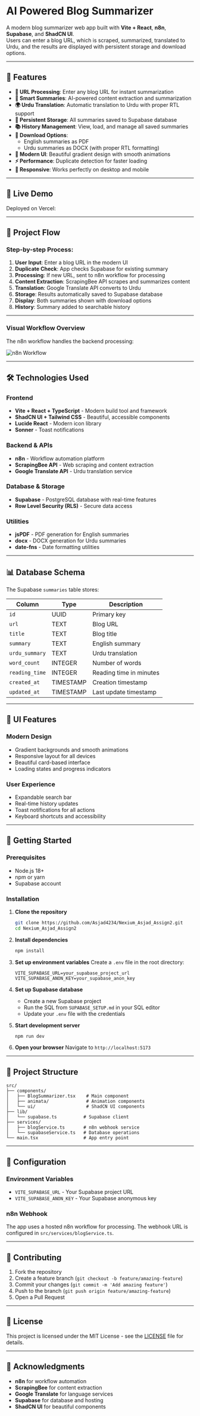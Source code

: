# AI Powered Blog Summarizer

A modern blog summarizer web app built with **Vite + React**, **n8n**, **Supabase**, and **ShadCN UI**.  
Users can enter a blog URL, which is scraped, summarized, translated to Urdu, and the results are displayed with persistent storage and download options.

---

## 🌟 Features

- **🔗 URL Processing**: Enter any blog URL for instant summarization
- **📝 Smart Summaries**: AI-powered content extraction and summarization
- **🌍 Urdu Translation**: Automatic translation to Urdu with proper RTL support
- **💾 Persistent Storage**: All summaries saved to Supabase database
- **📚 History Management**: View, load, and manage all saved summaries
- **📄 Download Options**: 
  - English summaries as PDF
  - Urdu summaries as DOCX (with proper RTL formatting)
- **🎨 Modern UI**: Beautiful gradient design with smooth animations
- **⚡ Performance**: Duplicate detection for faster loading
- **📱 Responsive**: Works perfectly on desktop and mobile

---

## 🚀 Live Demo

Deployed on Vercel:  

---

## 🔄 Project Flow

### Step-by-step Process:
1. **User Input**: Enter a blog URL in the modern UI
2. **Duplicate Check**: App checks Supabase for existing summary
3. **Processing**: If new URL, sent to n8n workflow for processing
4. **Content Extraction**: ScrapingBee API scrapes and summarizes content
5. **Translation**: Google Translate API converts to Urdu
6. **Storage**: Results automatically saved to Supabase database
7. **Display**: Both summaries shown with download options
8. **History**: Summary added to searchable history

---

### Visual Workflow Overview

The n8n workflow handles the backend processing:

![n8n Workflow](./workflow/Blog_Summariser.PNG)

---

## 🛠️ Technologies Used

### **Frontend**
- **Vite + React + TypeScript** - Modern build tool and framework
- **ShadCN UI + Tailwind CSS** - Beautiful, accessible components
- **Lucide React** - Modern icon library
- **Sonner** - Toast notifications

### **Backend & APIs**
- **n8n** - Workflow automation platform
- **ScrapingBee API** - Web scraping and content extraction
- **Google Translate API** - Urdu translation service

### **Database & Storage**
- **Supabase** - PostgreSQL database with real-time features
- **Row Level Security (RLS)** - Secure data access

### **Utilities**
- **jsPDF** - PDF generation for English summaries
- **docx** - DOCX generation for Urdu summaries
- **date-fns** - Date formatting utilities

---

## 📊 Database Schema

The Supabase `summaries` table stores:

| Column | Type | Description |
|--------|------|-------------|
| `id` | UUID | Primary key |
| `url` | TEXT | Blog URL |
| `title` | TEXT | Blog title |
| `summary` | TEXT | English summary |
| `urdu_summary` | TEXT | Urdu translation |
| `word_count` | INTEGER | Number of words |
| `reading_time` | INTEGER | Reading time in minutes |
| `created_at` | TIMESTAMP | Creation timestamp |
| `updated_at` | TIMESTAMP | Last update timestamp |

---

## 🎨 UI Features

### **Modern Design**
- Gradient backgrounds and smooth animations
- Responsive layout for all devices
- Beautiful card-based interface
- Loading states and progress indicators

### **User Experience**
- Expandable search bar
- Real-time history updates
- Toast notifications for all actions
- Keyboard shortcuts and accessibility

---

## 🚀 Getting Started

### **Prerequisites**
- Node.js 18+ 
- npm or yarn
- Supabase account

### **Installation**

1. **Clone the repository**
   ```bash
   git clone https://github.com/Asjad4234/Nexium_Asjad_Assign2.git
   cd Nexium_Asjad_Assign2
   ```

2. **Install dependencies**
   ```bash
   npm install
   ```

3. **Set up environment variables**
   Create a `.env` file in the root directory:
   ```env
   VITE_SUPABASE_URL=your_supabase_project_url
   VITE_SUPABASE_ANON_KEY=your_supabase_anon_key
   ```

4. **Set up Supabase database**
   - Create a new Supabase project
   - Run the SQL from `SUPABASE_SETUP.md` in your SQL editor
   - Update your `.env` file with the credentials

5. **Start development server**
   ```bash
   npm run dev
   ```

6. **Open your browser**
   Navigate to `http://localhost:5173`

---

## 📁 Project Structure

```
src/
├── components/
│   ├── BlogSummarizer.tsx    # Main component
│   ├── animata/              # Animation components
│   └── ui/                   # ShadCN UI components
├── lib/
│   └── supabase.ts          # Supabase client
├── services/
│   ├── blogService.ts       # n8n webhook service
│   └── supabaseService.ts   # Database operations
└── main.tsx                 # App entry point
```

---

## 🔧 Configuration

### **Environment Variables**
- `VITE_SUPABASE_URL` - Your Supabase project URL
- `VITE_SUPABASE_ANON_KEY` - Your Supabase anonymous key

### **n8n Webhook**
The app uses a hosted n8n workflow for processing. The webhook URL is configured in `src/services/blogService.ts`.

---

## 🤝 Contributing

1. Fork the repository
2. Create a feature branch (`git checkout -b feature/amazing-feature`)
3. Commit your changes (`git commit -m 'Add amazing feature'`)
4. Push to the branch (`git push origin feature/amazing-feature`)
5. Open a Pull Request

---

## 📄 License

This project is licensed under the MIT License - see the [LICENSE](LICENSE) file for details.

---

## 🙏 Acknowledgments

- **n8n** for workflow automation
- **ScrapingBee** for content extraction
- **Google Translate** for language services
- **Supabase** for database and hosting
- **ShadCN UI** for beautiful components

